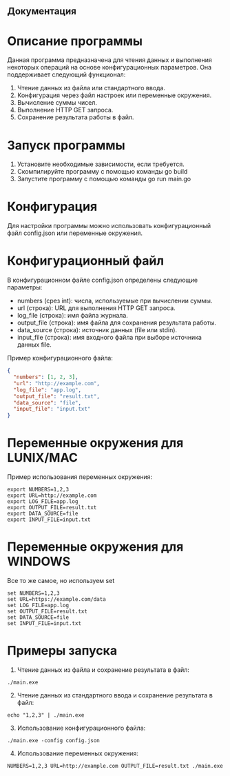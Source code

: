 ## Документация
# Описание программы

Данная программа предназначена для чтения данных и выполнения некоторых операций на основе конфигурационных параметров. Она поддерживает следующий функционал:

1. Чтение данных из файла или стандартного ввода.
2. Конфигурация через файл настроек или переменные окружения.
3. Вычисление суммы чисел.
4. Выполнение HTTP GET запроса.
5. Сохранение результата работы в файл.

# Запуск программы 

1. Установите необходимые зависимости, если требуется.
2. Скомпилируйте программу с помощью команды go build
3. Запустите программу с помощью команды go run main.go 

# Конфигурация

Для настройки программы можно использовать конфигурационный файл config.json или переменные окружения.

# Конфигурационный файл

В конфигурационном файле config.json определены следующие параметры:

* numbers (срез int): числа, используемые при вычислении суммы.
* url (строка): URL для выполнения HTTP GET запроса.
* log_file (строка): имя файла журнала.
* output_file (строка): имя файла для сохранения результата работы.
* data_source (строка): источник данных (file или stdin).
* input_file (строка): имя входного файла при выборе источника данных file.

Пример конфигурационного файла:

```json
{
  "numbers": [1, 2, 3],
  "url": "http://example.com",
  "log_file": "app.log",
  "output_file": "result.txt",
  "data_source": "file",
  "input_file": "input.txt"
}
```
# Переменные окружения для LUNIX/MAC

Пример использования переменных окружения:
```
export NUMBERS=1,2,3
export URL=http://example.com
export LOG_FILE=app.log
export OUTPUT_FILE=result.txt
export DATA_SOURCE=file
export INPUT_FILE=input.txt
```
# Переменные окружения для WINDOWS

Все то же самое, но используем set
```
set NUMBERS=1,2,3
set URL=https://example.com/data
set LOG_FILE=app.log
set OUTPUT_FILE=result.txt
set DATA_SOURCE=file
set INPUT_FILE=input.txt
```

# Примеры запуска 
1. Чтение данных из файла и сохранение результата в файл:
```
./main.exe
```

2. Чтение данных из стандартного ввода и сохранение результата в файл:
```
echo "1,2,3" | ./main.exe
```

3. Использование конфигурационного файла:
```
./main.exe -config config.json
```
4. Использование переменных окружения:
```
NUMBERS=1,2,3 URL=http://example.com OUTPUT_FILE=result.txt ./main.exe
```
